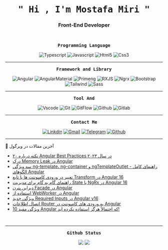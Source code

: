 <p align="center">
<h1 align="center"><samp>" Hi , I'm Mostafa Miri "</samp></h1>
<h3 align="center">Front-End Developer</h3> 
</p>
<br />
<p align="center"><samp><strong>Programming Language</strong></samp></p>

<p align="center">
  <img src="https://img.shields.io/badge/TYPESCRIPT-2d79c7?style=for-the-badge&logo=typescript&logoColor=white" alt="Typescript"/>
  <img src="https://img.shields.io/badge/JavaScript-7f7319?style=for-the-badge&logo=javascript&logoColor=F7DF1E" alt="Javascript"/>
  <img src="https://img.shields.io/badge/HTML5-E34F26?style=for-the-badge&logo=html5&logoColor=white" alt="Html5"/>
  <img src="https://img.shields.io/badge/CSS3-1572B6?style=for-the-badge&logo=css3&logoColor=white" alt="Css3"/>
</p>
<hr>
<p align="center"><samp><strong>Framework and Library</strong></samp></p>
<p align="center">
  <img src="https://img.shields.io/badge/ANGULAR-D14836?style=for-the-badge&logo=angular&logoColor=white" alt="Angular"/>
  <img src="https://img.shields.io/badge/ANGULARMATERIAL-4383f2?style=for-the-badge&logo=angularmaterial&logoColor=white" alt="AngularMaterial"/>
  <img src="https://img.shields.io/badge/primeng-D14836?style=for-the-badge&logo=primeng&logoColor=white" alt="Primeng"/>
  <img src="https://img.shields.io/badge/RXJS-38B2AC?style=for-the-badge&logo=&logoColor=white" alt="RXJS"/>
  <img src="https://img.shields.io/badge/NGRX-4383f2?style=for-the-badge&logo=&logoColor=white" alt="Ngrx"/>
  <img src="https://img.shields.io/badge/BOOTSTRAP-8812fc?style=for-the-badge&logo=bootstrap&logoColor=white" alt="Bootstrap"/>
  <img src="https://img.shields.io/badge/Tailwind_CSS-38B2AC?style=for-the-badge&logo=tailwind-css&logoColor=white" alt="Tailwind"/>
  <img src="https://img.shields.io/badge/SASS-E34F26?style=for-the-badge&logo=sass&logoColor=white" alt="Sass"/>
</p>
<hr>
<p align="center"><samp><strong>Tool And </strong></samp></p>
<p align="center">
  <img src="https://img.shields.io/badge/-vscode-00263f?style=for-the-badge&logo=Visual-Studio-Code&logoColor=blue" alt="Vscode" />
  <img src="https://img.shields.io/badge/-Git-6b3026?style=for-the-badge&logo=git" alt="Git" />
  <img src="https://img.shields.io/badge/GITFLOW-4383f2?style=for-the-badge&logo=&logoColor=white" alt="GitFlow" />
  <img src="https://img.shields.io/badge/-Github-1a1d21?style=for-the-badge&logo=github" alt="Github" />
  <img src="https://img.shields.io/badge/-Gitlab-darkorange?style=for-the-badge&logo=gitlab" alt="Gitlab" />
</p>
<hr>
<p align="center"><samp><strong>Contact Me</strong></samp></p>
<p align="center"> 
<a href="https://www.linkedin.com/in/mostafamiri/"><img src="https://img.shields.io/badge/LinkedIn-0077B5?style=for-the-badge&logo=linkedin&logoColor=white" alt="Linkdin" /></a>
<a href="mailto:mostafamiri12345@gmail.com"><img src="https://img.shields.io/badge/Gmail-D14836?style=for-the-badge&logo=gmail&logoColor=white" alt="Gmail" /></a>
<a href="https://t.me/Mostafam74"><img src="https://img.shields.io/badge/TELEGRAM-00476b?style=for-the-badge&logo=telegram&logoColor=white" alt="Telegram" /></a>
<a href="https://mostafamiri74.github.io/"><img src="https://img.shields.io/badge/-Github-1a1d21?style=for-the-badge&logo=github" alt="Github" alt="Github" /></a>
</p>
<hr>

📘 آخرین مقالات در ویرگول

<!-- VIRGOOL:START -->
- [۲۰ نکته درباره Angular Best Practices در سال ۲۰۲۳](https://virgool.io/@mostafamiri/angular-best-practice-in-2023-mddfhvw1tul6)
- [درک Memory Leak در Angular](https://virgool.io/@mostafamiri/%D8%AF%D8%B1%DA%A9-memory-leak-%D8%AF%D8%B1-angular-gmoqqk0yqmjv)
- [سه ویژگی ng-template، ng-container و ngTemplateOutlet - راهنمای کامل الگوهای Angular](https://virgool.io/@mostafamiri/ngtemplateoutlet-wd6g1jwps565)
- [تغییر در ورودی کامپوننت ها با تابع Transform در Angular 16](https://virgool.io/@mostafamiri/transform-input-values-in-angular-vavoezr3sa9p)
- [راهنمای گام به گام برای مدیریت State با NgRx در Angular 16](https://virgool.io/@mostafamiri/ngrx-in-angular16-xrvr6el5wzaz)
- [دیزاین پترن Facade در Angular](https://virgool.io/@mostafamiri/%D8%AF%DB%8C%D8%B2%D8%A7%DB%8C%D9%86-%D9%BE%D8%AA%D8%B1%D9%86-facade-%D8%AF%D8%B1-angular-ch1kvyqvnf8c)
- [استفاده از WebWorker در Angular](https://virgool.io/@mostafamiri/angular-web-worker-jysohoioffp8)
- [ویژگی جدید Required Inputs در Angular v16](https://virgool.io/@mostafamiri/required-inputs-angular-16-otwm8o0pmf2y)
- [اتصال اطلاعات Router به ورودی های کامپوننت در Angular](https://virgool.io/@mostafamiri/%D8%A7%D8%AA%D8%B5%D8%A7%D9%84-%D8%A7%D8%B7%D9%84%D8%A7%D8%B9%D8%A7%D8%AA-router-%D8%A8%D9%87-%D9%88%D8%B1%D9%88%D8%AF%DB%8C-%D9%87%D8%A7%DB%8C-%DA%A9%D8%A7%D9%85%D9%BE%D9%88%D9%86%D9%86%D8%AA-%D8%AF%D8%B1-angular-gm3vgxkp29jt)
- [10 ویژگی مفید Angular که احتمالاً هرگز استفاده نکرده اید!](https://virgool.io/@mostafamiri/10-%D9%88%DB%8C%DA%98%DA%AF%DB%8C-%D9%85%D9%81%DB%8C%D8%AF-angular-%DA%A9%D9%87-%D8%A7%D8%AD%D8%AA%D9%85%D8%A7%D9%84%D8%A7%D9%8B-%D9%87%D8%B1%DA%AF%D8%B2-%D8%A7%D8%B3%D8%AA%D9%81%D8%A7%D8%AF%D9%87-%D9%86%DA%A9%D8%B1%D8%AF%D9%87-%D8%A7%DB%8C%D8%AF-q09trcdewnoo)
<!-- VIRGOOL:END -->

<br/>
<hr>
<p align="center"><samp><strong>Github Status</strong></samp></p>
<p align="center">
  <img src="https://github-readme-stats.vercel.app/api?username=mostafamiri74&show_icons=true&hide_border=true&count_private=true&theme=radical" />

  <img src="https://github-readme-stats.vercel.app/api/top-langs/?username=mostafamiri74&layout=compact&theme=radical" />
</p>
